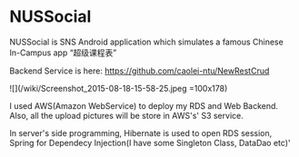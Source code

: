 # NUSSocial

NUSSocial is SNS Android application which simulates a famous Chinese In-Campus app “超级课程表”

Backend Service is here:
https://github.com/caolei-ntu/NewRestCrud


![](/wiki/Screenshot_2015-08-18-15-58-25.jpeg =100x178)





I used AWS(Amazon WebService) to deploy my RDS and Web Backend. Also, all the upload pictures will be store in AWS's' S3 service.

In server's side programming, Hibernate is used to open RDS session, Spring for Dependecy Injection(I have some Singleton Class, DataDao etc)'

